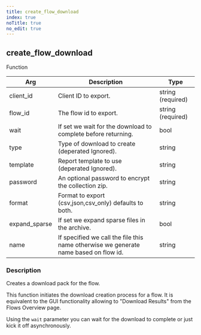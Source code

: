 ```yaml
---
title: create_flow_download
index: true
noTitle: true
no_edit: true
---
```




<div class="vql_item"></div>


## create_flow_download
<span class='vql_type pull-right page-header'>Function</span>



<div class="vqlargs"></div>

Arg | Description | Type
----|-------------|-----
client_id|Client ID to export.|string (required)
flow_id|The flow id to export.|string (required)
wait|If set we wait for the download to complete before returning.|bool
type|Type of download to create (deperated Ignored).|string
template|Report template to use (deperated Ignored).|string
password|An optional password to encrypt the collection zip.|string
format|Format to export (csv,json,csv_only) defaults to both.|string
expand_sparse|If set we expand sparse files in the archive.|bool
name|If specified we call the file this name otherwise we generate name based on flow id.|string

### Description

Creates a download pack for the flow.

This function initiates the download creation process for a
flow. It is equivalent to the GUI functionality allowing to
"Download Results" from the Flows Overview page.

Using the `wait` parameter you can wait for the download to
complete or just kick it off asynchronously.


